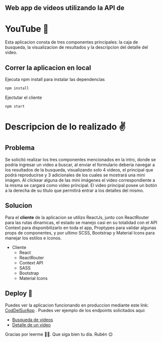 ## Web app de videos utilizando la API de 
# YouTube 🙌

Esta aplicacion consta de tres componentes principales: la caja de busqueda, la visualizacion de resultados y la descripcion del detalle del video.

## Correr la aplicacion en local 

Ejecuta npm install para instalar las dependencias

```bash
npm install
```
Ejectutar el cliente

```bash
npm start
```

# Descripcion de lo realizado ✌

## Problema

Se solicitó realizar los tres componentes mencionados en la intro, donde se podría ingresar un video a buscar, al enviar el formulario debería navegar a los resultados de la busqueda, visualizando solo 4 videos, el principal que podrá reproducirse y 3 adicionales de los cuales se mostrará una mini imágen. Al clickear alguna de las mini imágenes el video correspondiente a la misma se cargará como video principal. El video principal posee un botón a la derecha de su título que permitirá entrar a los detalles del mismo.

## Solucion

Para el **cliente** de la aplicacion se utilizo ReactJs, junto con ReactRouter para las rutas dinamicas, el estado se manejo casi en su totalidad con el API Context para disponibilizarlo en toda el app, Proptypes para validar algunas props de componentes, y por ultimo SCSS, Bootstrap y Material Icons para manejar los estilos e íconos.

* Cliente
  * React
  * ReactRouter
  * Context API
  * SASS
  * Bootstrap
  * Material Icons

## Deploy 🚀

Puedes ver la aplicacion funcionando en produccion mediante este link: [CodDelSurApp](https://rubengonzalez-coddelsur-challenge.netlify.app/) .
Puedes ver ejemplo de los endpoints solicitados aqui:
 * [Busqueda de videos](https://rubengonzalez-coddelsur-challenge.netlify.app/video?search=animales%20divertidos)
 * [Detalle de un video](https://rubengonzalez-coddelsur-challenge.netlify.app/video/WHS8spYAcRc)
 
Gracias por leerme 🙏🏼. Que siga bien tu día.
Rubén 😉